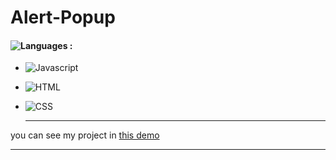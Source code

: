 # Alert-Popup

#### ![Languages](https://img.shields.io/github/languages/count/zeynab-jalalian/Alert-Popup) :
 - ![Javascript](https://img.shields.io/badge/javascript-yellow)
 - ![HTML](https://img.shields.io/badge/Html-orange)
 - ![CSS](https://img.shields.io/badge/Css-blue)
   
   ---
 you can see my project in [this demo](https://zeynab-jalalian.github.io/Alert-Popup/)
  ___
